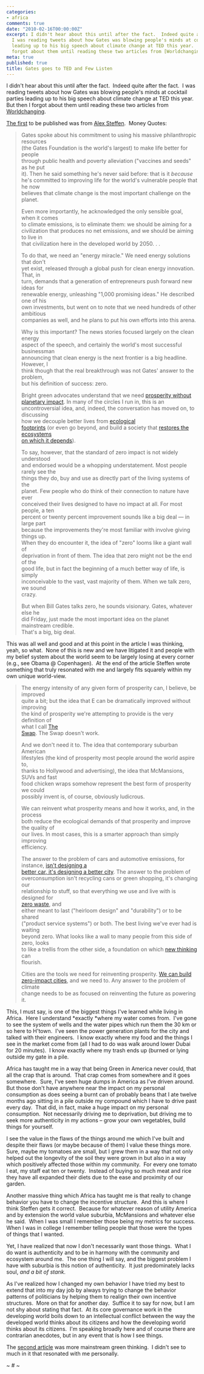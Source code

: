 ```yaml
---
categories:
- africa
comments: true
date: "2010-02-16T00:00:00Z"
excerpt: I didn't hear about this until after the fact.  Indeed quite after the fact. 
  I was reading tweets about how Gates was blowing people's minds at cocktail parties
  leading up to his big speech about climate change at TED this year.  But then I
  forgot about them until reading these two articles from [Worldchanging][1].
meta: true
published: true
title: Gates goes to TED and Few Listen
---
```


I didn't hear about this until after the fact.  Indeed quite after the fact.  I was reading tweets about how Gates was blowing people's minds at cocktail parties leading up to his big speech about climate change at TED this year.  But then I forgot about them until reading these two articles from [Worldchanging][1].

 [1]: http://www.worldchanging.org

[The first][2] to be published was from [Alex Steffen][3].  Money Quotes:

 [2]: http://feedproxy.google.com/~r/worldchanging_fulltext/~3/raJq_tNDaA0/010976.html
 [3]: http://twit.com/alexsteffen

> Gates spoke about his commitment to using his massive philanthropic resources  
> (the Gates Foundation is the world's largest) to make life better for people  
> through public health and poverty alleviation ("vaccines and seeds" as he put  
> it). Then he said something he's never said before: that is it *because*  
> he's committed to improving life for the world's vulnerable people that he now  
> believes that climate change is the most important challenge on the planet.
> 
> Even more importantly, he acknowledged the only sensible goal, when it comes  
> to climate emissions, is to eliminate them: we should be aiming for a  
> civilization that produces no net emissions, and we should be aiming to live in  
> that civilization here in the developed world by 2050. . . 
> 
> To do that, we need an "energy miracle." We need energy solutions that don't  
> yet exist, released through a global push for clean energy innovation. That, in  
> turn, demands that a generation of entrepreneurs push forward new ideas for  
> renewable energy, unleashing "1,000 promising ideas." He described one of his  
> own investments, but went on to note that we need hundreds of other ambitious  
> companies as well, and he plans to put his own efforts into this arena.
> 
> Why is this important? The news stories focused largely on the clean energy  
> aspect of the speech, and certainly the world's most successful businessman  
> announcing that clean energy is the next frontier is a big headline. However, I  
> think though that the real breakthrough was not Gates' answer to the problem,  
> but his definition of success: zero.
> 
> Bright green advocates understand that we need [prosperity without  
> planetary impact][4]. In many of the circles I run in, this is an  
> uncontroversial idea, and, indeed, the conversation has moved on, to discussing  
> how we decouple better lives from [ecological  
> footprints][5] (or even go beyond, and build a society that [restores the ecosystems  
> on which it depends][6]).
> 
> To say, however, that the standard of zero impact is not widely understood  
> and endorsed would be a whopping understatement. Most people rarely see the  
> things they do, buy and use as directly part of the living systems of the  
> planet. Few people who do think of their connection to nature have ever  
> conceived their lives designed to have no impact at all. For most people, a ten  
> percent or twenty percent improvement sounds like a big deal — in large part  
> because the improvements they're most familiar with involve giving things up.  
> When they do encounter it, the idea of "zero" looms like a giant wall of  
> deprivation in front of them. The idea that zero might not be the end of the  
> good life, but in fact the beginning of a much better way of life, is simply  
> inconceivable to the vast, vast majority of them. When we talk zero, we sound  
> crazy.
> 
> But when Bill Gates talks zero, he sounds visionary. Gates, whatever else he  
> did Friday, just made the most important idea on the planet mainstream credible.  
> That's a big, big deal.

 [4]: http://www.worldchanging.com/archives/010070.html
 [5]: http://www.worldchanging.com/archives/006650.html
 [6]: http://www.worldchanging.com/archives/004509.html

This was all well and good and at this point in the article I was thinking, yeah, so what.  None of this is new and we have litigated it and people with my belief system about the world seem to be largely losing at every corner (e.g., see Obama @ Copenhagen).  At the end of the article Steffen wrote something that truly resonated with me and largely fits squarely within my own unique world-view. 

> The energy intensity of any given form of prosperity can, I believe, be improved  
> quite a bit; but the idea that E can be dramatically improved without improving  
> the kind of prosperity we're attempting to provide is the very definition of  
> what I call [The  
> Swap][7]. The Swap doesn't work.
> 
> And we don't need it to. The idea that contemporary suburban American  
> lifestyles (the kind of prosperity most people around the world aspire to,  
> thanks to Hollywood and advertising), the idea that McMansions, SUVs and fast  
> food chicken wraps somehow represent the best form of prosperity we could  
> possibly invent is, of course, obviously ludicrous.
> 
> We can reinvent what prosperity means and how it works, and, in the process  
> both reduce the ecological demands of that prosperity and improve the quality of  
> our lives. In most cases, this is a smarter approach than simply improving  
> efficiency.
> 
> The answer to the problem of cars and automotive emissions, for instance, [isn't designing a  
> better car, it's designing a better city][8]. The answer to the problem of  
> overconsumption isn't recycling cans or green shopping, it's changing our  
> relationship to stuff, so that everything we use and live with is designed for  
> [zero waste][9], and  
> either meant to last ("heirloom design" and "durability") or to be shared  
> ("product service systems") or both. The best living we've ever had is waiting  
> beyond zero. What looks like a wall to many people from this side of zero, looks  
> to like a trellis from the other side, a foundation on which [new thinking][10] can  
> flourish.
> 
> Cities are the tools we need for reinventing prosperity. [We can build  
> zero-impact cities][11], and we need to. Any answer to the problem of climate  
> change needs to be as focused on reinventing the future as powering it.

 [7]: http://www.worldchanging.com/archives/010947.html
 [8]: http://www.worldchanging.com/archives/007800.html
 [9]: http://www.worldchanging.com/archives/008176.html
 [10]: http://www.worldchanging.com/archives/006915.html
 [11]: http://www.worldchanging.com/archives/010941.html

This, I must say, is one of the biggest things I've learned while living in Africa.  Here I understand *exactly *where my water comes from.  I've gone to see the system of wells and the water pipes which run them the 30 km or so here to H'town.  I've seen the power generation plants for the city and talked with their engineers.  I know exactly where my food and the things I see in the market come from (all I had to do was walk around lower Dubai for 20 minutes).  I know exactly where my trash ends up (burned or lying outside my gate in a pile.  

Africa has taught me in a way that being Green in America never could, that all the crap that is around.  That crap comes from somewhere and it goes somewhere.  Sure, I've seen huge dumps in America as I've driven around.  But those don't have anywhere near the impact on my personal consumption as does seeing a burnt can of probably beans that I ate twelve months ago sitting in a pile outside my compound which I have to drive past every day.  That did, in fact, make a huge impact on my personal consumption.  Not necessarily driving me to deprivation, but driving me to seek more authenticity in my actions – grow your own vegetables, build things for yourself.  

I see the value in the flaws of the things around me which I've built and despite their flaws (or maybe because of them) I value these things more.  Sure, maybe my tomatoes are small, but I grew them in a way that not only helped out the longevity of the soil they were grown in but also in a way which positively affected those within my community.  For every one tomato I eat, my staff eat ten or twenty.  Instead of buying so much meat and rice they have all expanded their diets due to the ease and proximity of our garden.

Another massive thing which Africa has taught me is that really to change behavior you have to change the incentive structure.  And this is where I think Steffen gets it correct.  Because for whatever reason of utility America and by extension the world value suburbia, McMansions and whatever else he said.  When I was small I remember those being my metrics for success.  When I was in college I remember telling people that those were the types of things that I wanted.  

Yet, I have realized that now I don't necessarily want those things.  What I do want is authenticity and to be in harmony with the community and ecosystem around me.  The one thing I will say, and the biggest problem I have with suburbia is this notion of authenticity.  It just predominately lacks soul, *and a bit of stank*.  

As I've realized how I changed my own behavior I have tried my best to extend that into my day job by always trying to change the behavior patterns of politicians by helping them to realign their own incentive structures.  More on that for another day.  Suffice it to say for now, but I am not shy about stating that fact.  At its core governance work in the developing world boils down to an intellectual conflict between the way the developed world thinks about its citizens and how the developing world thinks about its citizens.  I'm speaking broadly here and of course there are contrarian anecdotes, but in any event that is how I see things.

The [second article][12] was more mainstream green thinking.  I didn't see to much in it that resonated with me personally.

 [12]: http://feedproxy.google.com/~r/worldchanging_fulltext/~3/lmi5w0ft-Qc/010978.html

~ # ~